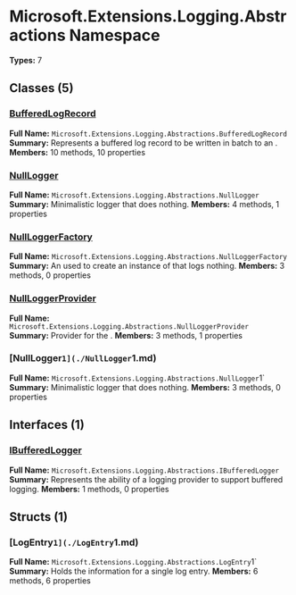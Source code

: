 # Microsoft.Extensions.Logging.Abstractions Namespace

**Types:** 7

## Classes (5)

### [BufferedLogRecord](./BufferedLogRecord.md)
**Full Name:** `Microsoft.Extensions.Logging.Abstractions.BufferedLogRecord`
**Summary:** Represents a buffered log record to be written in batch to an .
**Members:** 10 methods, 10 properties

### [NullLogger](./NullLogger.md)
**Full Name:** `Microsoft.Extensions.Logging.Abstractions.NullLogger`
**Summary:** Minimalistic logger that does nothing.
**Members:** 4 methods, 1 properties

### [NullLoggerFactory](./NullLoggerFactory.md)
**Full Name:** `Microsoft.Extensions.Logging.Abstractions.NullLoggerFactory`
**Summary:** An  used to create an instance of
             that logs nothing.
**Members:** 3 methods, 0 properties

### [NullLoggerProvider](./NullLoggerProvider.md)
**Full Name:** `Microsoft.Extensions.Logging.Abstractions.NullLoggerProvider`
**Summary:** Provider for the .
**Members:** 3 methods, 1 properties

### [NullLogger`1](./NullLogger`1.md)
**Full Name:** `Microsoft.Extensions.Logging.Abstractions.NullLogger`1`
**Summary:** Minimalistic logger that does nothing.
**Members:** 3 methods, 0 properties

## Interfaces (1)

### [IBufferedLogger](./IBufferedLogger.md)
**Full Name:** `Microsoft.Extensions.Logging.Abstractions.IBufferedLogger`
**Summary:** Represents the ability of a logging provider to support buffered logging.
**Members:** 1 methods, 0 properties

## Structs (1)

### [LogEntry`1](./LogEntry`1.md)
**Full Name:** `Microsoft.Extensions.Logging.Abstractions.LogEntry`1`
**Summary:** Holds the information for a single log entry.
**Members:** 6 methods, 6 properties

